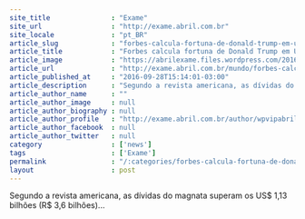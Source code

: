 ```yaml
---
site_title               : "Exame"
site_url                 : "http://exame.abril.com.br"
site_locale              : "pt_BR"
article_slug             : "forbes-calcula-fortuna-de-donald-trump-em-uss-3-7-bilhoes"
article_title            : "Forbes calcula fortuna de Donald Trump em US$ 3,7 bilhões"
article_image            : "https://abrilexame.files.wordpress.com/2016/10/size_960_16_9_trump.jpg?quality=70&strip=all&w=960"
article_url              : "http://exame.abril.com.br/mundo/forbes-calcula-fortuna-de-donald-trump-em-us-3-7-bilhoes/"
article_published_at     : "2016-09-28T15:14:01-03:00"
article_description      : "Segundo a revista americana, as dívidas do magnata superam os US$ 1,13 bilhões (R$ 3,6 bilhões)..."
article_author_name      : ""
article_author_image     : null
article_author_biography : null
article_author_profile   : "http://exame.abril.com.br/author/wpvipabril/"
article_author_facebook  : null
article_author_twitter   : null
category                 : ['news']
tags                     : ['Exame']
permalink                : "/:categories/forbes-calcula-fortuna-de-donald-trump-em-uss-3-7-bilhoes/"
layout                   : post
---
```


Segundo a revista americana, as dívidas do magnata superam os US$ 1,13 bilhões (R$ 3,6 bilhões)...
